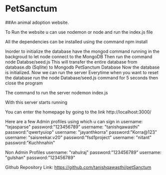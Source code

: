 # PetSanctum

##An animal adoption website.

To Run the website u can use nodemon or node and run the index.js file

All the dependencies can be installed using the command
npm install

Inorder to initialize the database have the mongod command running in the backgroud to let node connect to the MongoDB
Then run the command
node Databse/seed.js
This will transfer the entire database from database.db (Sqllite) to Mongodb PetSanctum Database
Now the database is initialized. Now we can run the server
Everytime when you want to reset the database run the node Database/seed.js command for 5 seconds then close the program

The command to run the server
nodemon index.js

With this server starts running

You can enter the homepage by going to the link
http://localhost:3000/

Here are a few Admin profiles using which u can sign in
username: "tejasparse" password:"123456789"
username: "tanishqawasthi" password:"qwertyuiop"
username: "jayanthkorra" password:"Korra@123"
username: "saisreekar.v20" password:"fsd1project"
username: "nitant" password:"Kuchhnahin"

Non Admin Profiles
username: "rahulraj" password:"123456789"
username: "gulshan" password:"123456789"

Github Repository Link:
https://github.com/tanishqawasthi/petSanctum